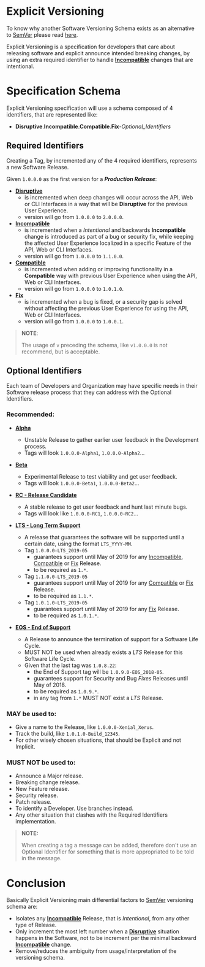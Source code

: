 # Explicit Versioning

To know why another Software Versioning Schema exists as an alternative to [SemVer]((http://semver.org/)) please read [here](WHY.md).

Explicit Versioning is a specification for developers that care about releasing software and explicit announce intended
breaking changes, by using an extra required identifier to handle **[Incompatible](TERMS_SCOPE.md#incompatible)** changes that are intentional.


# Specification Schema

Explicit Versioning specification will use a schema composed of 4 identifiers, that are represented like:

* **Disruptive**.**Incompatible**.**Compatible**.**Fix**-*Optional_Identifiers*

## Required Identifiers

Creating a Tag, by incremented any of the 4 required identifiers, represents a new Software Release.

Given `1.0.0.0` as the first version for a **_Production Release_**:

* **[Disruptive](TERMS_SCOPE.md#disruptive)**
    + is incremented when deep changes will occur across the API, Web or CLI Interfaces in a way that will be **Disruptive**
        for the previous User Experience.
    + version will go from `1.0.0.0` to `2.0.0.0`.
* **[Incompatible](TERMS_SCOPE.md#incompatible)**
    + is incremented when a _Intentional_ and backwards **Incompatible** change is introduced as part of a bug or security
        fix, while keeping the affected User Experience localized in a specific Feature of the API, Web or CLI Interfaces.
    + version will go from `1.0.0.0` to `1.1.0.0`.
* **[Compatible](TERMS_SCOPE.md#compatible)**
    + is incremented when adding or improving functionality in a **Compatible** way with previous User Experience when using
        the API, Web or CLI Interfaces.
    + version will go from `1.0.0.0` to `1.0.1.0`.
*  **[Fix](TERMS_SCOPE.md#fix)**
    + is incremented when a bug is fixed, or a security gap is solved without affecting the previous User Experience for
        using the API, Web or CLI Interfaces.
    + version will go from `1.0.0.0` to `1.0.0.1`.

>**NOTE**:
>
> The usage of `v` preceding the schema, like `v1.0.0.0` is not recommend, but is acceptable.


## Optional Identifiers

Each team of Developers and Organization may have specific needs in their Software release process that they can address
with the Optional Identifiers.

### Recommended:

* **[Alpha](TERMS_SCOPE.md#alpha)**
    + Unstable Release to gather earlier user feedback in the Development process.
    + Tags will look `1.0.0.0-Alpha1`, `1.0.0.0-Alpha2`...

* **[Beta](TERMS_SCOPE.md#beta)**
    + Experimental Release to test viability and get user feedback.
    + Tags will look `1.0.0.0-Beta1`, `1.0.0.0-Beta2`...

* **[RC - Release Candidate](TERMS_SCOPE.md#rc-or-release-candidate)**
    + A stable release to get user feedback and hunt last minute bugs.
    + Tags will look like `1.0.0.0-RC1`, `1.0.0.0-RC2`...

* **[LTS - Long Term Support](TERMS_SCOPE.md#lts-or-long-term-support)**
    + A release that guarantees the software will be supported until a certain date, using the format `LTS_YYYY-MM`.
    + Tag `1.0.0.0-LTS_2019-05`
        - guarantees support until May of 2019 for any [Incompatible](TERMS_SCOPE.md#incompatible), [Compatible](TERMS_SCOPE.md#compatible)
            or [Fix](TERMS_SCOPE.md#fix) Release.
        - to be required as `1.*`.
    + Tag `1.1.0.0-LTS_2019-05`
        - guarantees support until May of 2019 for any [Compatible](TERMS_SCOPE.md#compatible) or [Fix](TERMS_SCOPE.md#fix) Release.
        - to be required as `1.1.*`.
    + Tag `1.0.1.0-LTS_2019-05`
        - guarantees support until May of 2019 for any [Fix](TERMS_SCOPE.md#fix) Release.
        - to be required as `1.0.1.*`.

* **[EOS - End of Support](TERMS_SCOPER.md#eos-or-end-of-support)**
    + A Release to announce the termination of support for a Software Life Cycle.
    + MUST NOT be used when already exists a _LTS_ Release for this Software Life Cycle.
    + Given that the last tag was `1.0.8.22`:
        - the End of Support tag will be `1.0.9.0-EOS_2018-05`.
        - guarantees support for Security and Bug _Fixes_ Releases until May of 2018.
        - to be required as `1.0.9.*`.
        - in any tag from `1.*` MUST NOT exist a _LTS_ Release.

### MAY be used to:

* Give a name to the Release, like `1.0.0.0-Xenial_Xerus`.
* Track the build, like `1.0.1.0-Build_12345`.
* For other wisely chosen situations, that should be Explicit and not Implicit.

### MUST NOT be used to:

* Announce a Major release.
* Breaking change release.
* New Feature release.
* Security release.
* Patch release.
* To identify a Developer. Use branches instead.
* Any other situation that clashes with the Required Identifiers implementation.

>**NOTE:**
>
> When creating a tag a message can be added, therefore don't use an Optional Identifier for something that is more
>   appropriated to be told in the message.


# Conclusion

Basically Explicit Versioning main differential factors to [SemVer](http://semver.org/) versioning schema are:

* Isolates any **[Incompatible](TERMS_SCOPE.md#incompatible)** Release, that is _Intentional_, from any other type of Release.
* Only increment the most left number when a **[Disruptive](TERMS_SCOPE.md#disruptive)** situation happens in the Software, not to be increment per the
    minimal backward **[Incompatible](TERMS_SCOPE.md#incompatible)** change.
* Remove/reduces the ambiguity from usage/interpretation of the versioning schema.
